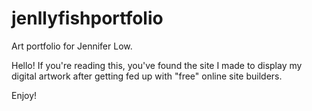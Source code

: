 # jenllyfishportfolio
Art portfolio for Jennifer Low.

Hello! If you're reading this, you've found the site I made to display my digital artwork after getting fed up with "free" online site builders.

Enjoy!
